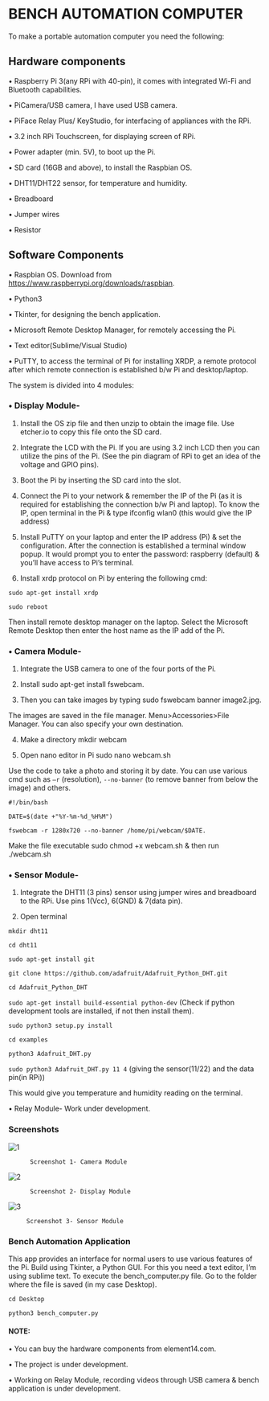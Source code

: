 # BENCH AUTOMATION COMPUTER

To make a portable automation computer you need the following:
## Hardware components

•	Raspberry Pi 3(any RPi with 40-pin), it comes with integrated Wi-Fi and Bluetooth capabilities.

•	PiCamera/USB camera, I have used USB camera.

•	PiFace Relay Plus/ KeyStudio, for interfacing of appliances with the RPi.

•	3.2 inch RPi Touchscreen, for displaying screen of RPi.

•	Power adapter (min. 5V), to boot up the Pi.

•	SD card (16GB and above), to install the Raspbian OS.

•	DHT11/DHT22 sensor, for temperature and humidity. 

•	Breadboard

•	Jumper wires

•	Resistor

## Software Components

•	Raspbian OS. Download from https://www.raspberrypi.org/downloads/raspbian.

•	Python3

•	Tkinter, for designing the bench application.

•	Microsoft Remote Desktop Manager, for remotely accessing the Pi.

•	Text editor(Sublime/Visual Studio)

•	PuTTY, to access the terminal of Pi for installing XRDP, a remote protocol after which remote connection is established b/w Pi and desktop/laptop.

The system is divided into 4 modules:
### •	Display Module- 
1.	Install the OS zip file and then unzip to obtain the image file. Use etcher.io to copy this file onto the SD card.

2.	Integrate the LCD with the Pi. If you are using 3.2 inch LCD then you can utilize the pins of the Pi. (See the pin diagram of RPi to get an idea of the voltage and GPIO pins).

3.	Boot the Pi by inserting the SD card into the slot.

4.	Connect the Pi to your network & remember the IP of the Pi (as it is required for establishing the connection b/w Pi and laptop). To know the IP, open terminal in the Pi & type
ifconfig wlan0 (this would give the IP address)

5.	Install PuTTY on your laptop and enter the IP address (Pi) & set the configuration. After the connection is established a terminal window popup.
It would prompt you to enter the password: raspberry (default) & you’ll have access to Pi’s terminal.

6.	Install xrdp protocol on Pi by entering the following cmd:

`sudo apt-get install xrdp`

`sudo reboot`

Then install remote desktop manager on the laptop. Select the Microsoft Remote Desktop then enter the host name as the IP add of the Pi.
### •	Camera Module- 
1.	Integrate the USB camera to one of the four ports of the Pi.

2.	Install sudo apt-get install fswebcam.

3.	Then you can take images by typing sudo fswebcam banner image2.jpg.

The images are saved in the file manager. Menu>Accessories>File Manager. You can also specify your own destination.

4.	Make a directory mkdir webcam

5.	Open nano editor in Pi sudo nano webcam.sh

Use the code to take a photo and storing it by date. You can use various cmd such as `–r` (resolution), `--no-banner` (to remove banner from below the image) and others.

`#!/bin/bash`

`DATE=$(date +"%Y-%m-%d_%H%M")`

`fswebcam -r 1280x720 --no-banner /home/pi/webcam/$DATE.`

Make the file executable sudo chmod +x webcam.sh & then run ./webcam.sh

### •	Sensor Module- 
1.	Integrate the DHT11 (3 pins) sensor using jumper wires and breadboard to the RPi. Use pins 1(Vcc), 6(GND) & 7(data pin). 

2.	Open terminal

`mkdir dht11`

`cd dht11`

`sudo apt-get install git`

`git clone https://github.com/adafruit/Adafruit_Python_DHT.git`

`cd Adafruit_Python_DHT`

`sudo apt-get install build-essential python-dev` (Check if python development tools are installed, if not then install them).

`sudo python3 setup.py install`

`cd examples`

`python3 Adafruit_DHT.py`

`sudo python3 Adafruit_DHT.py 11 4` (giving the sensor(11/22) and the data pin(in RPi))

This would give you temperature and humidity reading on the terminal.

•	Relay Module- Work under development.


### Screenshots
 
 ![1](https://user-images.githubusercontent.com/22126720/38153965-12064dbc-348d-11e8-8eeb-0080f4004b34.png)

        
          Screenshot 1- Camera Module
 
 
 ![2](https://user-images.githubusercontent.com/22126720/38153808-3068b610-348c-11e8-9b82-b5e7701ba7b2.jpg)
 
          Screenshot 2- Display Module


![3](https://user-images.githubusercontent.com/22126720/38153850-655ecb70-348c-11e8-92d3-b83e44fe5d50.png) 

         Screenshot 3- Sensor Module
 
           
### Bench Automation Application
This app provides an interface for normal users to use various features of the Pi. Build using Tkinter, a Python GUI. For this you need a text editor, I’m using sublime text. To execute the bench_computer.py file. Go to the folder where the file is saved (in my case Desktop).

`cd Desktop` 

`python3 bench_computer.py`

#### NOTE:

•	You can buy the hardware components from element14.com.

•	The project is under development.

•	Working on Relay Module, recording videos through USB camera & bench application is under development.













